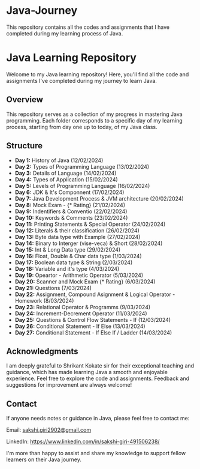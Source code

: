 # Java-Journey
This repository contains all the codes and assignments that I have completed during my learning process of Java.


# Java Learning Repository

Welcome to my Java learning repository! Here, you'll find all the code and assignments I've completed during my journey to learn Java.

## Overview

This repository serves as a collection of my progress in mastering Java programming. Each folder corresponds to a specific day of my learning process, starting from day one up to today, of my Java class.


## Structure

- **Day 1:** History of Java (12/02/2024)
- **Day 2:** Types of Programming Language (13/02/2024)
- **Day 3:** Details of Language (14/02/2024)
- **Day 4:** Types of Application (15/02/2024)
- **Day 5:** Levels of Programming Language (16/02/2024)
- **Day 6:** JDK & It's Componnent (17/02/2024)
- **Day 7:** Java Development Process & JVM architecture (20/02/2024)
- **Day 8:** Mock Exam - {* Rating} (21/02/2024)
- **Day 9:** Indentifiers & Conventio (22/02/2024)
- **Day 10:** Keywords & Comments (23/02/2024)
- **Day 11:** Printing Statements & Special Operator (24/02/2024)
- **Day 12:** Literals & their classification (26/02/2024)
- **Day 13:** Byte data type with Example (27/02/2024)
- **Day 14:** Binary to Interger (vise-veca) & Short (28/02/2024)
- **Day 15:** Int & Long Data type (29/02/2024)
- **Day 16:** Float, Double & Char data type (1/03/2024)
- **Day 17:** Boolean data type & String (2/03/2024)
- **Day 18:** Variable and it's type (4/03/2024)
- **Day 19:** Opeartor - Arithmetic Operator (5/03/2024)
- **Day 20:** Scanner and Mock Exam {* Rating} (6/03/2024)
- **Day 21:** Questions (7/03/2024)
- **Day 22:** Assignment, Compound Asignment & Logical Operator - Homework (8/03/2024)
- **Day 23:** Relational Operator & Programms (9/03/2024)
- **Day 24:** Increment-Decrement Operator (11/03/2024)
- **Day 25:** Questions & Control Flow Statements - If (12/03/2024)
- **Day 26:** Conditional Statement - If Else (13/03/2024)
- **Day 27:** Conditional Statement - If Else If / Ladder (14/03/2024)


## Acknowledgments

I am deeply grateful to Shrikant Kokate sir for their exceptional teaching and guidance, which has made learning Java a smooth and enjoyable experience.
Feel free to explore the code and assignments. Feedback and suggestions for improvement are always welcome!


## Contact

If anyone needs notes or guidance in Java, please feel free to contact me:

Email: sakshi.giri2902@gmail.com

LinkedIn: https://www.linkedin.com/in/sakshi-giri-491506238/

I'm more than happy to assist and share my knowledge to support fellow learners on their Java journey.


